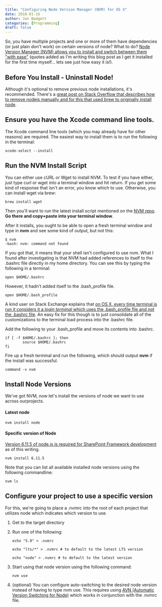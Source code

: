 ```yaml
---
title: "Configuring Node Version Manager (NVM) for OS X"
date: 2018-01-16
author: Jon Badgett
categories: [Programming]
draft: false
---
```


So, you have multiple projects and one or more of them have dependencies (or just plain don't work) on certain versions of node? What to do? [Node Version Manager (NVM) allows you to install and switch between them "with ease"](https://github.com/creationix/nvm) (quotes added as I'm writing this blog post as I get it installed for the first time myself... lets see just how easy it is!).
<!--more-->

## Before You Install - Uninstall Node!
Although it's optional to remove previous node installations, it's recommended. There's a [great post on Stack Overflow that describes how to remove nodejs manually and for this that used brew to originally install node](https://stackoverflow.com/questions/11177954/how-do-i-completely-uninstall-node-js-and-reinstall-from-beginning-mac-os-x).

## Ensure you have the Xcode command line tools.
The Xcode command line tools (which you may already have for other reasons) are required. The easiest way to install them is to run the following in the terminal:

```shell
xcode-select --install
```

## Run the NVM Install Script
You can either use cURL or Wget to install NVM. To test if you have either, just type curl or wget into a terminal window and hit return. If you get some kind of response that isn't an error, you know which to use. Otherwise, you can install wget via brew:

```shell
brew install wget
```

Then you'll want to run the latest install script mentioned on the [NVM repo](https://github.com/creationix/nvm). **Go there and copy+paste into your terminal window**.

After it installs, you ought to be able to open a fresh terminal window and type in **nvm** and see some kind of output, but not this:

```shell
$ nvm
-bash: nvm: command not found
```

If you got that, it means that your shell isn't configured to use nvm. What I found after investigating is that NVM had added references to itself to the .bashrc file directly in my home directory. You can see this by typing the following in a terminal:

```shell
open $HOME/.bashrc
```

However, it hadn't added itself to the .bash_profile file.

```shell
open $HOME/.bash_profile
```

A kind user on Stack Exchange explains that [on OS X, every time terminal is run it considers it a *login terminal* which uses the .bash_profile file and not the .bashrc file](https://apple.stackexchange.com/questions/51036/what-is-the-difference-between-bash-profile-and-bashrc). An easy fix for this though is to just consolidate all of the customizations to the terminal load process into the .bashrc file.

Add the following to your .bash_profile and move its contents into .bashrc.
```shell
if [ -f $HOME/.bashrc ]; then
        source $HOME/.bashrc
fi
```

Fire up a fresh terminal and run the following, which should output **nvm** if the install was successful.

```shell
command -v nvm
```

## Install Node Versions
We've got NVM, now let's install the versions of node we want to use across ourprojects.

#### Latest node
```shell
nvm install node
```

#### Specific version of Node
[Version 6.11.5 of node.js is required for SharePoint Framework development](https://docs.microsoft.com/en-us/sharepoint/dev/spfx/set-up-your-development-environment) as of this writing.
```shell
nvm install 6.11.5
```

Note that you can list all available installed node versions using the following commandline:
```shell
nvm ls
```

## Configure your project to use a specific version
For this, we're going to place a .nvmrc into the root of each project that utilizes node which indicates which version to use.

1. Get to the target directory
2. Run one of the following:
    ```shell
    echo "5.9" > .nvmrc

    echo "lts/*" > .nvmrc # to default to the latest LTS version

    echo "node" > .nvmrc # to default to the latest version
    ```

3. Start using that node version using the following command:
    ```shell
    nvm use
    ```

4. (optional) You can configure auto-switching to the desired node version instead of having to type nvm use. This requires using [AVN (Automatic Version Switching for Node)](https://github.com/wbyoung/avn) which works in conjunction with the .nvmrc file.
